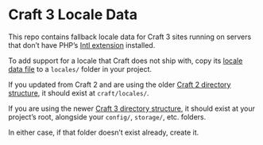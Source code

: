 # Craft 3 Locale Data

This repo contains fallback locale data for Craft 3 sites running on servers that don’t have PHP’s [Intl extension](http://php.net/manual/en/book.intl.php) installed.

To add support for a locale that Craft does not ship with, copy its [locale data file](locales/) to a `locales/` folder in your project.

If you updated from Craft 2 and are using the older [Craft 2 directory structure](https://docs.craftcms.com/v3/upgrade.html#if-you-want-to-keep-your-current-directory-structure), it should exist at `craft/locales/`.

If you are using the newer [Craft 3 directory structure](https://docs.craftcms.com/v3/upgrade.html#if-you-want-your-directory-structure-to-resemble-a-new-craft-3-project), it should exist at your project’s root, alongside your `config/`, `storage/`, etc. folders.

In either case, if that folder doesn’t exist already, create it.
